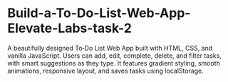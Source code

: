# Build-a-To-Do-List-Web-App-Elevate-Labs-task-2
A beautifully designed To‑Do List Web App built with HTML, CSS, and vanilla JavaScript. Users can add, edit, complete, delete, and filter tasks, with smart suggestions as they type. It features gradient styling, smooth animations, responsive layout, and saves tasks using localStorage.
